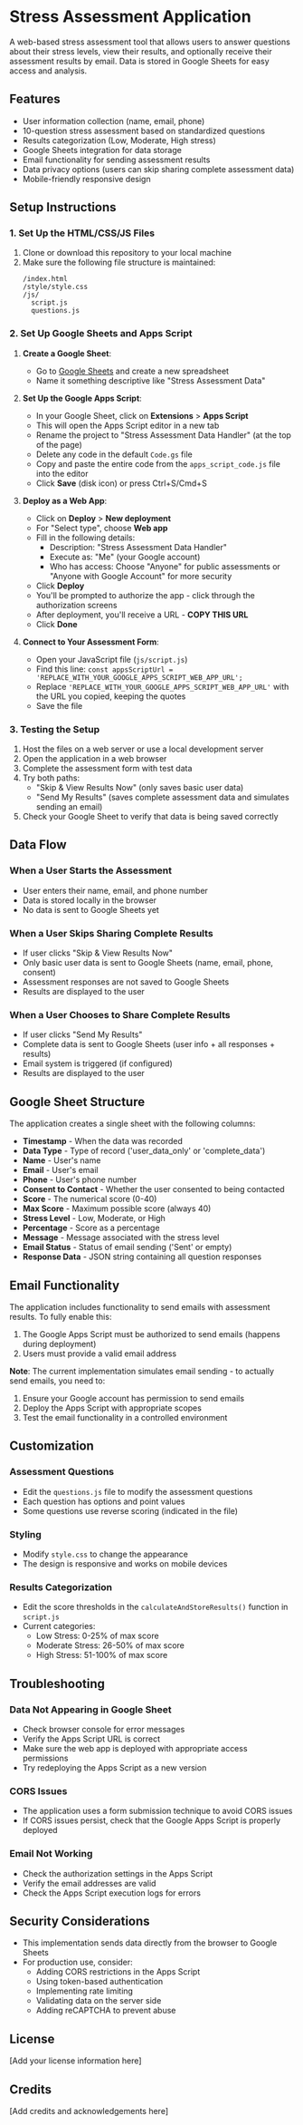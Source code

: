 # Stress Assessment Application

A web-based stress assessment tool that allows users to answer questions about their stress levels, view their results, and optionally receive their assessment results by email. Data is stored in Google Sheets for easy access and analysis.

## Features

- User information collection (name, email, phone)
- 10-question stress assessment based on standardized questions
- Results categorization (Low, Moderate, High stress)
- Google Sheets integration for data storage
- Email functionality for sending assessment results
- Data privacy options (users can skip sharing complete assessment data)
- Mobile-friendly responsive design

## Setup Instructions

### 1. Set Up the HTML/CSS/JS Files

1. Clone or download this repository to your local machine
2. Make sure the following file structure is maintained:
   ```
   /index.html
   /style/style.css
   /js/
     script.js
     questions.js
   ```

### 2. Set Up Google Sheets and Apps Script

1. **Create a Google Sheet**:
   - Go to [Google Sheets](https://sheets.google.com) and create a new spreadsheet
   - Name it something descriptive like "Stress Assessment Data"

2. **Set Up the Google Apps Script**:
   - In your Google Sheet, click on **Extensions** > **Apps Script**
   - This will open the Apps Script editor in a new tab
   - Rename the project to "Stress Assessment Data Handler" (at the top of the page)
   - Delete any code in the default `Code.gs` file
   - Copy and paste the entire code from the `apps_script_code.js` file into the editor
   - Click **Save** (disk icon) or press Ctrl+S/Cmd+S

3. **Deploy as a Web App**:
   - Click on **Deploy** > **New deployment**
   - For "Select type", choose **Web app**
   - Fill in the following details:
     - Description: "Stress Assessment Data Handler"
     - Execute as: "Me" (your Google account)
     - Who has access: Choose "Anyone" for public assessments or "Anyone with Google Account" for more security
   - Click **Deploy**
   - You'll be prompted to authorize the app - click through the authorization screens
   - After deployment, you'll receive a URL - **COPY THIS URL**
   - Click **Done**

4. **Connect to Your Assessment Form**:
   - Open your JavaScript file (`js/script.js`)
   - Find this line: `const appsScriptUrl = 'REPLACE_WITH_YOUR_GOOGLE_APPS_SCRIPT_WEB_APP_URL';`
   - Replace `'REPLACE_WITH_YOUR_GOOGLE_APPS_SCRIPT_WEB_APP_URL'` with the URL you copied, keeping the quotes
   - Save the file

### 3. Testing the Setup

1. Host the files on a web server or use a local development server
2. Open the application in a web browser
3. Complete the assessment form with test data
4. Try both paths:
   - "Skip & View Results Now" (only saves basic user data)
   - "Send My Results" (saves complete assessment data and simulates sending an email)
5. Check your Google Sheet to verify that data is being saved correctly

## Data Flow

### When a User Starts the Assessment
- User enters their name, email, and phone number
- Data is stored locally in the browser
- No data is sent to Google Sheets yet

### When a User Skips Sharing Complete Results
- If user clicks "Skip & View Results Now"
- Only basic user data is sent to Google Sheets (name, email, phone, consent)
- Assessment responses are not saved to Google Sheets
- Results are displayed to the user

### When a User Chooses to Share Complete Results
- If user clicks "Send My Results"
- Complete data is sent to Google Sheets (user info + all responses + results)
- Email system is triggered (if configured)
- Results are displayed to the user

## Google Sheet Structure

The application creates a single sheet with the following columns:

- **Timestamp** - When the data was recorded
- **Data Type** - Type of record ('user_data_only' or 'complete_data')
- **Name** - User's name
- **Email** - User's email
- **Phone** - User's phone number
- **Consent to Contact** - Whether the user consented to being contacted
- **Score** - The numerical score (0-40)
- **Max Score** - Maximum possible score (always 40)
- **Stress Level** - Low, Moderate, or High
- **Percentage** - Score as a percentage
- **Message** - Message associated with the stress level
- **Email Status** - Status of email sending ('Sent' or empty)
- **Response Data** - JSON string containing all question responses

## Email Functionality

The application includes functionality to send emails with assessment results. To fully enable this:

1. The Google Apps Script must be authorized to send emails (happens during deployment)
2. Users must provide a valid email address

**Note**: The current implementation simulates email sending - to actually send emails, you need to:
1. Ensure your Google account has permission to send emails
2. Deploy the Apps Script with appropriate scopes
3. Test the email functionality in a controlled environment

## Customization

### Assessment Questions
- Edit the `questions.js` file to modify the assessment questions
- Each question has options and point values
- Some questions use reverse scoring (indicated in the file)

### Styling
- Modify `style.css` to change the appearance
- The design is responsive and works on mobile devices

### Results Categorization
- Edit the score thresholds in the `calculateAndStoreResults()` function in `script.js`
- Current categories:
  - Low Stress: 0-25% of max score
  - Moderate Stress: 26-50% of max score
  - High Stress: 51-100% of max score

## Troubleshooting

### Data Not Appearing in Google Sheet
- Check browser console for error messages
- Verify the Apps Script URL is correct
- Make sure the web app is deployed with appropriate access permissions
- Try redeploying the Apps Script as a new version

### CORS Issues
- The application uses a form submission technique to avoid CORS issues
- If CORS issues persist, check that the Google Apps Script is properly deployed

### Email Not Working
- Check the authorization settings in the Apps Script
- Verify the email addresses are valid
- Check the Apps Script execution logs for errors

## Security Considerations

- This implementation sends data directly from the browser to Google Sheets
- For production use, consider:
  - Adding CORS restrictions in the Apps Script
  - Using token-based authentication
  - Implementing rate limiting
  - Validating data on the server side
  - Adding reCAPTCHA to prevent abuse

## License

[Add your license information here]

## Credits

[Add credits and acknowledgements here] 